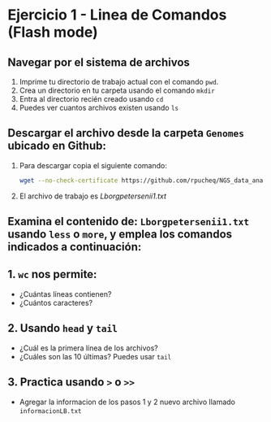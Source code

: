 # Ejercicio 1 - Linea de Comandos (Flash mode)

## Navegar por el sistema de archivos
1. Imprime tu directorio de trabajo actual con el comando `pwd`.
2. Crea un directorio en tu carpeta usando el comando `mkdir`
3. Entra al directorio recién creado usando `cd`
4. Puedes ver cuantos archivos existen usando `ls`

## Descargar el archivo desde la carpeta `Genomes` ubicado en Github:
1. Para descargar copia el siguiente comando:
   
   ```bash
   wget --no-check-certificate https://github.com/rpucheq/NGS_data_analysis/tree/main/Genomes
   ```
2. El archivo de trabajo es *Lborgpetersenii1.txt*

## Examina el contenido de: `Lborgpetersenii1.txt` usando `less` o `more`, y emplea los comandos indicados a continuación: 

## 1. `wc` nos permite:
- ¿Cuántas líneas contienen?
- ¿Cuántos caracteres?

## 2. Usando `head` y `tail`
- ¿Cuál es la primera línea de los archivos?
- ¿Cuáles son las 10 últimas? Puedes usar `tail`

## 3. Practica usando `>` o `>>` 
- Agregar la informacion de los pasos 1 y 2 nuevo archivo llamado `informacionLB.txt`
